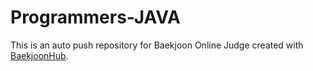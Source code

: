 # Programmers-JAVA
This is an auto push repository for Baekjoon Online Judge created with [BaekjoonHub](https://github.com/BaekjoonHub/BaekjoonHub).
